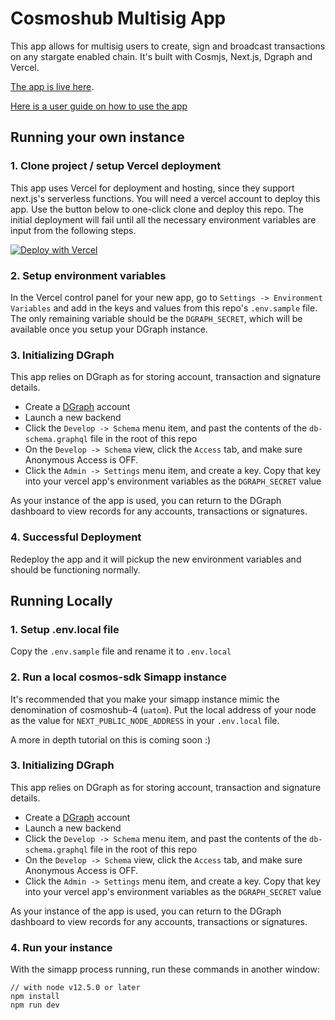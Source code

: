 # Cosmoshub Multisig App

This app allows for multisig users to create, sign and broadcast transactions on any stargate enabled chain. It's built with Cosmjs, Next.js, Dgraph and Vercel.

[The app is live here](https://multisig.confio.run).

[Here is a user guide on how to use the app](https://github.com/samepant/cosmoshub-legacy-multisig/blob/master/docs/App%20User%20Guide.md)

## Running your own instance

### 1. Clone project / setup Vercel deployment

This app uses Vercel for deployment and hosting, since they support next.js's serverless functions. You will need a vercel account to deploy this app. Use the button below to one-click clone and deploy this repo. The initial deployment will fail until all the necessary environment variables are input from the following steps.

[![Deploy with Vercel](https://vercel.com/button)](https://vercel.com/new/clone?repository-url=https%3A%2F%2Fgithub.com%2Fvercel%2Fnext.js%2Ftree%2Fcanary%2Fexamples%2Fhello-world)

### 2. Setup environment variables

In the Vercel control panel for your new app, go to `Settings -> Environment Variables` and add in the keys and values from this repo's `.env.sample` file. The only remaining variable should be the `DGRAPH_SECRET`, which will be available once you setup your DGraph instance.

### 3. Initializing DGraph

This app relies on DGraph as for storing account, transaction and signature details.

- Create a [DGraph](https://cloud.dgraph.io) account
- Launch a new backend
- Click the `Develop -> Schema` menu item, and past the contents of the `db-schema.graphql` file in the root of this repo
- On the `Develop -> Schema` view, click the `Access` tab, and make sure Anonymous Access is OFF.
- Click the `Admin -> Settings` menu item, and create a key. Copy that key into your vercel app's environment variables as the `DGRAPH_SECRET` value

As your instance of the app is used, you can return to the DGraph dashboard to view records for any accounts, transactions or signatures.

### 4. Successful Deployment

Redeploy the app and it will pickup the new environment variables and should be functioning normally.

## Running Locally

### 1. Setup .env.local file

Copy the `.env.sample` file and rename it to `.env.local`

### 2. Run a local cosmos-sdk Simapp instance

It's recommended that you make your simapp instance mimic the denomination of cosmoshub-4 (`uatom`). Put the local address of your node as the value for `NEXT_PUBLIC_NODE_ADDRESS` in your `.env.local` file.

A more in depth tutorial on this is coming soon :)

### 3. Initializing DGraph

This app relies on DGraph as for storing account, transaction and signature details.

- Create a [DGraph](https://cloud.dgraph.io) account
- Launch a new backend
- Click the `Develop -> Schema` menu item, and past the contents of the `db-schema.graphql` file in the root of this repo
- On the `Develop -> Schema` view, click the `Access` tab, and make sure Anonymous Access is OFF.
- Click the `Admin -> Settings` menu item, and create a key. Copy that key into your vercel app's environment variables as the `DGRAPH_SECRET` value

As your instance of the app is used, you can return to the DGraph dashboard to view records for any accounts, transactions or signatures.

### 4. Run your instance

With the simapp process running, run these commands in another window:

```
// with node v12.5.0 or later
npm install
npm run dev
```

